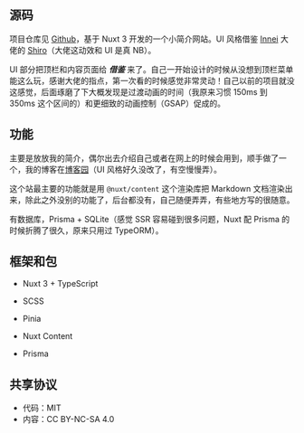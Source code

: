## 源码
项目仓库见 [Github](https://github.com/AurLemon/aurlemon-intro)，基于 Nuxt 3 开发的一个小简介网站。UI 风格借鉴 [Innei](https://github.com/Innei) 大佬的 [Shiro](https://github.com/Innei/Shiro)（大佬这动效和 UI 是真 NB）。

UI 部分把顶栏和内容页面给 ***借鉴*** 来了。自己一开始设计的时候从没想到顶栏菜单能这么玩，感谢大佬的指点，第一次看的时候感觉非常灵动！自己以前的项目就没这感觉，后面琢磨了下大概发现是过渡动画的时间（我原来习惯 150ms 到 350ms 这个区间的）和更细致的动画控制（GSAP）促成的。

## 功能
主要是放放我的简介，偶尔出去介绍自己或者在网上的时候会用到，顺手做了一个，我的博客在[博客园](https://www.cnblogs.com/AurLemon)（UI 风格好久没改了，有空慢慢弄）。

这个站最主要的功能就是用 `@nuxt/content` 这个渲染库把 Markdown 文档渲染出来，除此之外没别的功能了，后台都没有，自己随便弄弄，有些地方写的很随意。

有数据库，Prisma + SQLite（感觉 SSR 容易碰到很多问题，Nuxt 配 Prisma 的时候折腾了很久，原来只用过 TypeORM）。

## 框架和包
* Nuxt 3 + TypeScript

* SCSS

* Pinia

* Nuxt Content

* Prisma

## 共享协议
* 代码：MIT
* 内容：CC BY-NC-SA 4.0